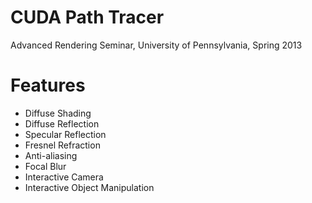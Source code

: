 CUDA Path Tracer
======

Advanced Rendering Seminar, University of Pennsylvania, Spring 2013

# Features

* Diffuse Shading
* Diffuse Reflection
* Specular Reflection
* Fresnel Refraction
* Anti-aliasing
* Focal Blur
* Interactive Camera
* Interactive Object Manipulation